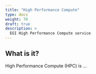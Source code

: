 ```yaml
---
title: "High Performance Compute"
type: docs
weight: 70
draft: true
description: >
  EGI High Performance Compute service
---
```


## What is it?

High Performance Compute (HPC) is ...
